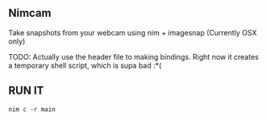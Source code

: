 ## Nimcam
Take snapshots from your webcam using nim + imagesnap (Currently OSX only)

TODO: Actually use the header file to making bindings. Right now it creates
a temporary shell script, which is supa bad :*(

## RUN IT

`nim c -r main`


